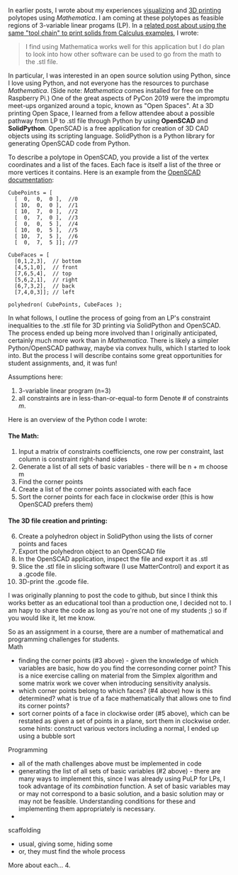 In earlier posts, I wrote about my experiences [visualizing](https://greenor.wordpress.com/2014/02/09/visualizing-lps-in-mathematica/) and [3D printing](https://greenor.wordpress.com/2016/02/23/3d-printing-an-lp-feasible-region/) polytopes using *Mathematica*.
I am coming at these polytopes as feasible regions of 3-variable linear progams (LP). In a [related post about using the same "tool chain" to print solids from Calculus examples](http://ifrommer.github.io/3DPrintVolume/), I wrote:
> I find using Mathematica works well for this application but I do plan to look into how other software can be used to go from the math to the .stl file.

In particular, I was interested in an open source solution using Python, since I love using Python, and not everyone has the resources to purchase *Mathematica*.  (Side note: *Mathematica* comes installed for free on the Raspberry Pi.) One of the great aspects of PyCon 2019 were the impromptu meet-ups organized around a topic, known as "Open Spaces".  At a 3D printing Open Space, I learned from a fellow attendee about a possible pathway from LP to .stl file through Python by using **OpenSCAD** and **SolidPython**.  OpenSCAD is a free application for creation of 3D CAD objects using its scripting language.  SolidPython is a Python library for generating OpenSCAD code from Python.

To describe a polytope in OpenSCAD, you provide a list of the vertex coordinates and a list of the faces.  Each face is itself a list of the three or more vertices it contains.  Here is an example from the [OpenSCAD documentation](https://en.wikibooks.org/wiki/OpenSCAD_User_Manual/Primitive_Solids#polyhedron):

```
CubePoints = [
  [  0,  0,  0 ],  //0
  [ 10,  0,  0 ],  //1
  [ 10,  7,  0 ],  //2
  [  0,  7,  0 ],  //3
  [  0,  0,  5 ],  //4
  [ 10,  0,  5 ],  //5
  [ 10,  7,  5 ],  //6
  [  0,  7,  5 ]]; //7
  
CubeFaces = [
  [0,1,2,3],  // bottom
  [4,5,1,0],  // front
  [7,6,5,4],  // top
  [5,6,2,1],  // right
  [6,7,3,2],  // back
  [7,4,0,3]]; // left
  
polyhedron( CubePoints, CubeFaces );
```

In what follows, I outline the process of going from an LP's constraint inequalities to the .stl file for 3D printing via SolidPython and OpenSCAD.  The process ended up being more involved than I originally anticipated, certainly much more work than in *Mathematica*.  There is likely a simpler Python/OpenSCAD pathway, maybe via convex hulls, which I started to look into.  But the process I will describe contains some great opportunities for student assignments, and, it was fun!

Assumptions here:
1. 3-variable linear program (n=3)
2. all constraints are in less-than-or-equal-to form
Denote # of constraints *m*.

Here is an overview of the Python code I wrote:
#### The Math:
1. Input a matrix of constraints coefficiencts, one row per constraint, last column is constraint right-hand sides
2. Generate a list of all sets of basic variables - there will be n + m choose m 
3. Find the corner points
4. Create a list of the corner points associated with each face
5. Sort the corner points for each face in clockwise order (this is how OpenSCAD prefers them)
#### The 3D file creation and printing:
6. Create a polyhedron object in SolidPython using the lists of corner points and faces
7. Export the polyhedron object to an OpenSCAD file
8. In the OpenSCAD application, inspect the file and export it as .stl
9. Slice the .stl file in slicing software (I use MatterControl) and export it as a .gcode file.
10. 3D-print the .gcode file.

I was originally planning to post the code to github, but since I think this works better as an educational tool than a production one, I decided not to.  I am hapy to share the code as long as you're not one of my students ;) so if you would like it, let me know.

So as an assignment in a course, there are a number of mathematical and programming challenges for students.  
Math 
- finding  the corner points (#3 above) - given the knowledge of which variables are basic, how do you find the corresonding corner point?  This is a nice exercise calling on material from the Simplex algorithm and some matrix work we cover when introducing sensitivity analysis. 
- which corner points belong to which faces? (#4 above)  how is this determined?  what is true of a face mathematically that allows one to find its corner points?
- sort corner points of a face in clockwise order (#5 above), which can be restated as given a set of points in a plane, sort them in clockwise order.  some hints: construct various vectors including a normal, I ended up using a bubble sort


Programming
- all of the math challenges above must be implemented in code
- generating the list of all sets of basic variables (#2 above) - there are many ways to implement this, since I was already using PuLP for LPs, I took advantage of its *combination* function.  A set of basic variables may or may not correspond to a basic solution, and a basic solution may or may not be feasible.  Understanding conditions for these and implementing them appropriately is necessary.
- 

scaffolding 
- usual, giving some, hiding some
- or, they must find the whole process

More about each...
4. 

